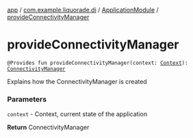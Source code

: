 [app](../../index.md) / [com.example.liquorade.di](../index.md) / [ApplicationModule](index.md) / [provideConnectivityManager](./provide-connectivity-manager.md)

# provideConnectivityManager

`@Provides fun provideConnectivityManager(context: `[`Context`](https://developer.android.com/reference/android/content/Context.html)`): `[`ConnectivityManager`](https://developer.android.com/reference/android/net/ConnectivityManager.html)

Explains how the ConnectivityManager is created

### Parameters

`context` - Context, current state of the application

**Return**
ConnectivityManager


